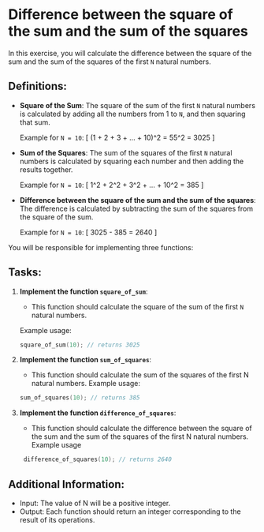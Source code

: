 # Difference between the square of the sum and the sum of the squares

In this exercise, you will calculate the difference between the square of the sum and the sum of the squares of the first `N` natural numbers.

## Definitions:

- **Square of the Sum**: The square of the sum of the first `N` natural numbers is calculated by adding all the numbers from 1 to `N`, and then squaring that sum.

  Example for `N = 10`:
  \[
  (1 + 2 + 3 + ... + 10)^2 = 55^2 = 3025
  \]

- **Sum of the Squares**: The sum of the squares of the first `N` natural numbers is calculated by squaring each number and then adding the results together.

  Example for `N = 10`:
  \[
  1^2 + 2^2 + 3^2 + ... + 10^2 = 385
  \]

- **Difference between the square of the sum and the sum of the squares**: The difference is calculated by subtracting the sum of the squares from the square of the sum.

  Example for `N = 10`:
  \[
  3025 - 385 = 2640
  \]

You will be responsible for implementing three functions:

## Tasks:

1. **Implement the function `square_of_sum`**:
   - This function should calculate the square of the sum of the first `N` natural numbers.
   
   Example usage:
   ```c
   square_of_sum(10); // returns 3025
   
2. **Implement the function `sum_of_squares`**:

   - This function should calculate the sum of the squares of the first N natural numbers.
    Example usage:
    ```c
    sum_of_squares(10); // returns 385

2. **Implement the function `difference_of_squares`**:
   - This function should calculate the difference between the square of the sum and the sum of the squares of the first N natural numbers.
    Example usage
   ```c
    difference_of_squares(10); // returns 2640

## Additional Information:
 - Input: The value of N will be a positive integer.
 - Output: Each function should return an integer corresponding to the result of its operations.
